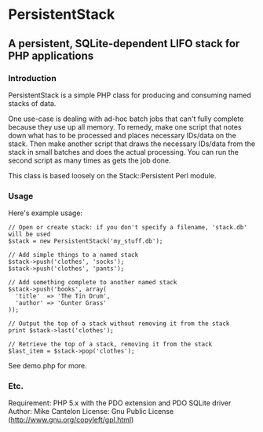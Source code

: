 PersistentStack
===

A persistent, SQLite-dependent LIFO stack for PHP applications
---

### Introduction

PersistentStack is a simple PHP class for producing and consuming named
stacks of data.

One use-case is dealing with ad-hoc batch jobs that can't fully complete
because they use up all memory. To remedy, make one script that notes down
what has to be processed and places necessary IDs/data on the stack. Then make
another script that draws the necessary IDs/data from the stack in small
batches and does the actual processing. You can run the second script as many
times as gets the job done.

This class is based loosely on the Stack::Persistent Perl module.

### Usage

Here's example usage:

    // Open or create stack: if you don't specify a filename, 'stack.db' will be used
    $stack = new PersistentStack('my_stuff.db');
    
    // Add simple things to a named stack
    $stack->push('clothes', 'socks');
    $stack->push('clothes', 'pants');
    
    // Add something complete to another named stack
    $stack->push('books', array(
      'title'  => 'The Tin Drum',
      'author' => 'Gunter Grass'
    ));
    
    // Output the top of a stack without removing it from the stack
    print $stack->last('clothes');

    // Retrieve the top of a stack, removing it from the stack
    $last_item = $stack->pop('clothes');

See demo.php for more.

### Etc.

Requirement: PHP 5.x with the PDO extension and PDO SQLite driver
Author: Mike Cantelon
License: Gnu Public License (http://www.gnu.org/copyleft/gpl.html)
